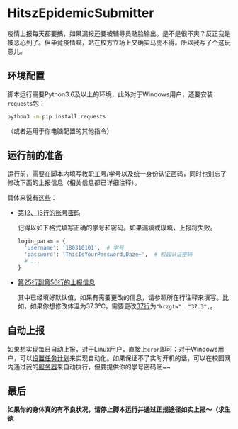# HitszEpidemicSubmitter

疫情上报每天都要搞，如果漏报还要被辅导员贴脸输出。是不是很不爽？反正我是被恶心到了。但毕竟疫情嘛，站在校方立场上又确实马虎不得。所以我写了个这玩意儿。

## 环境配置

脚本运行需要Python3.6及以上的环境，此外对于Windows用户，还要安装`requests`包：

```bash
python3 -m pip install requests
```
（或者适用于你电脑配置的其他指令）

## 运行前的准备

运行前，需要在脚本内填写教职工号/学号以及统一身份认证密码，同时也别忘了修改下面的上报信息（相关信息都已详细注释）。

具体来说有这些：

- [第12、13行的账号密码](https://github.com/Sieroy/HitszEpidemicSubmitter/blob/20c2ac53259b123f7e5d5e2199a300b1dbf6fa7b/HITreportor.py#L12)
  
  记得以如下格式填写正确的学号和密码。如果漏填或误填，上报将失败。
  ```python
  login_param = {
    'username': '180310101',  # 学号
    'password': 'ThisIsYourPassword,Daze~',  # 校园认证密码
    # ...
  }
  ```
- [第25行到第56行的上报信息](https://github.com/Sieroy/HitszEpidemicSubmitter/blob/20c2ac53259b123f7e5d5e2199a300b1dbf6fa7b/HITreportor.py#L25)
  
  其中已经填好默认值，如果有需要更改的信息，请参照所在行注释来填写。比如，如果你想修改体温为37.3℃，需要更改[37行](https://github.com/Sieroy/HitszEpidemicSubmitter/blob/20c2ac53259b123f7e5d5e2199a300b1dbf6fa7b/HITreportor.py#L37)为`"brzgtw": "37.3",`。

## 自动上报

如果想实现每日自动上报，对于Linux用户，直接上`cron`即可；对于Windows用户，可以[设置任务计划](https://jingyan.baidu.com/article/9080802200cc15fd91c80fcf.html)来实现自动化。如果保证不了实时开机的话，可以在校园网内通过我的[服务器](http://10.249.77.65/app/epidemic.html)来自动执行，但要提供你的学号密码哦~~

## 最后

**如果你的身体真的有不良状况，请停止脚本运行并通过正规途径如实上报～（求生欲**
